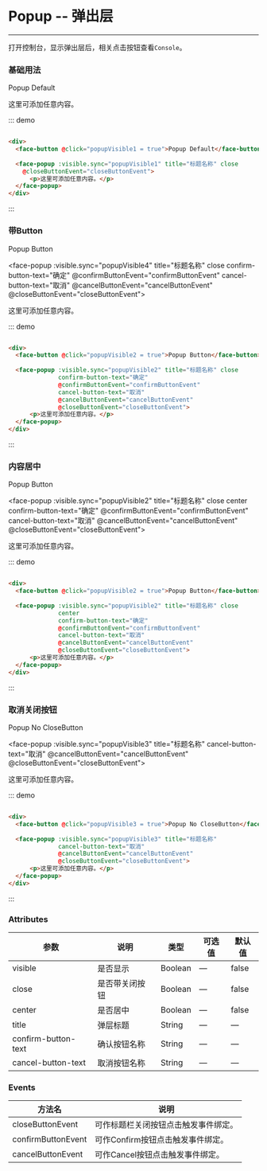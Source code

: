 <script>
module.exports = {
  data() {
    return {
      popupVisible1: false,
      popupVisible2: false,
      popupVisible3: false,
      popupVisible4: false
    };
  },
  
  methods:{
    confirmButtonEvent(){
      console.log('confirmButtonEvent');
    },
    cancelButtonEvent(){
      console.log('cancelButtonEvent');
    },
    closeButtonEvent(){
      console.log('closeButtonEvent');
    }
  }
};
</script>

# Popup -- 弹出层
----
打开控制台，显示弹出层后，相关点击按钮查看```Console```。

### 基础用法
<div class="demo-block">
  <face-button @click="popupVisible1 = true">Popup Default</face-button>
  <face-popup :visible.sync="popupVisible1" title="标题名称" close @closeButtonEvent="closeButtonEvent">
      <p>这里可添加任意内容。</p>
  </face-popup>
</div>

::: demo
```html

<div>
  <face-button @click="popupVisible1 = true">Popup Default</face-button>
    
  <face-popup :visible.sync="popupVisible1" title="标题名称" close
    @closeButtonEvent="closeButtonEvent">
      <p>这里可添加任意内容。</p>
  </face-popup>
</div>

```
:::

### 带Button
<div class="demo-block">
  <face-button @click="popupVisible4 = true">Popup Button</face-button>
  
  <face-popup :visible.sync="popupVisible4" title="标题名称" close
              confirm-button-text="确定"
              @confirmButtonEvent="confirmButtonEvent"
              cancel-button-text="取消"
              @cancelButtonEvent="cancelButtonEvent"
              @closeButtonEvent="closeButtonEvent">
      <p>这里可添加任意内容。</p>
  </face-popup>
</div>

::: demo
```html

<div>
  <face-button @click="popupVisible2 = true">Popup Button</face-button>
    
  <face-popup :visible.sync="popupVisible2" title="标题名称" close
              confirm-button-text="确定"
              @confirmButtonEvent="confirmButtonEvent"
              cancel-button-text="取消"
              @cancelButtonEvent="cancelButtonEvent"
              @closeButtonEvent="closeButtonEvent">
      <p>这里可添加任意内容。</p>
  </face-popup>
</div>

```
:::

### 内容居中
<div class="demo-block">
  <face-button @click="popupVisible2 = true">Popup Button</face-button>
  
  <face-popup :visible.sync="popupVisible2" title="标题名称" close
              center
              confirm-button-text="确定"
              @confirmButtonEvent="confirmButtonEvent"
              cancel-button-text="取消"
              @cancelButtonEvent="cancelButtonEvent"
              @closeButtonEvent="closeButtonEvent">
      <p>这里可添加任意内容。</p>
  </face-popup>
</div>

::: demo
```html

<div>
  <face-button @click="popupVisible2 = true">Popup Button</face-button>
    
  <face-popup :visible.sync="popupVisible2" title="标题名称" close
              center
              confirm-button-text="确定"
              @confirmButtonEvent="confirmButtonEvent"
              cancel-button-text="取消"
              @cancelButtonEvent="cancelButtonEvent"
              @closeButtonEvent="closeButtonEvent">
      <p>这里可添加任意内容。</p>
  </face-popup>
</div>

```
:::

### 取消关闭按钮
<div class="demo-block">
  <face-button @click="popupVisible3 = true">Popup No CloseButton</face-button>
  
  <face-popup :visible.sync="popupVisible3" title="标题名称"
              cancel-button-text="取消"
              @cancelButtonEvent="cancelButtonEvent"
              @closeButtonEvent="closeButtonEvent">
      <p>这里可添加任意内容。</p>
  </face-popup>
</div>

::: demo
```html

<div>
  <face-button @click="popupVisible3 = true">Popup No CloseButton</face-button>
    
  <face-popup :visible.sync="popupVisible3" title="标题名称"
              cancel-button-text="取消"
              @cancelButtonEvent="cancelButtonEvent"
              @closeButtonEvent="closeButtonEvent">
      <p>这里可添加任意内容。</p>
  </face-popup>
</div>

```
:::

### Attributes
| 参数      | 说明    | 类型      | 可选值       | 默认值   |
|---------- |-------- |---------- |-------------  |-------- |
| visible     | 是否显示   | Boolean  |   —  |    false     |
| close     | 是否带关闭按钮   | Boolean    |  — |    false   |
| center     | 是否居中   | Boolean    | — | false   |
| title  | 弹层标题   | String   | —   | —  |
| confirm-button-text  | 确认按钮名称    | String   | —   | —  |
| cancel-button-text  | 取消按钮名称    | String   | —   | —  |


### Events
| 方法名      | 说明    |
|---------- |-------- |
| closeButtonEvent     | 可作标题栏关闭按钮点击触发事件绑定。   |
| confirmButtonEvent     | 可作Confirm按钮点击触发事件绑定。   |
| cancelButtonEvent     | 可作Cancel按钮点击触发事件绑定。   |

